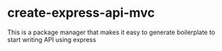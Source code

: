 # create-express-api-mvc
This is a package manager that makes it easy to generate boilerplate to start writing API using express
